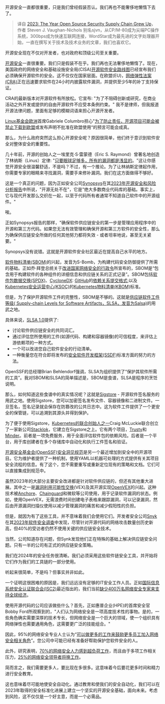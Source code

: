 <!--
title: 开源安全供应链走向成熟的2023年
cover: https://cdn.thenewstack.io/media/2023/12/88ad96d3-year-wrapup-1-1024x576.png
-->

开源安全一直都很重要，只是我们曾经假装否认。我们再也不能奢侈地懒惰下去了。

> 译自 [2023: The Year Open Source Security Supply Chain Grew Up](https://thenewstack.io/2023-the-year-open-source-security-supply-chain-grew-up/)，作者 Steven J. Vaughan-Nichols 别名sjvn，从CP/M-80成为尖端PC操作系统，300bps成为快速互联网连接，WordStar成为最先进的文字处理器开始，一直在撰写关于技术及技术业务的文章，我们也喜欢它。

开源安全现在不仅对开发者，也对政府和顶级公司至关重要。

[开源安全](https://thenewstack.io/tracy-ragan-my-favorite-open-source-security-projects/)一直很重要。我们只是假装不在乎。我们再也无法奢侈地懒惰了。现在，美国政府的网络安全和基础设施安全局(CISA)[开源软件安全路线图](https://www.cisa.gov/resources-tools/resources/cisa-open-source-software-security-roadmap)已经宣布我们必须确保开源软件的安全。这不仅仅在国家层面。在欧盟(EU)，[网络弹性法案(CRA)](https://digital-strategy.ec.europa.eu/en/policies/cyber-resilience-act)正在迅速要求软件在24小时内披露软件漏洞，并提供至少5年的补丁支持保证。

CRA的最新版本对开源软件有所放松。它宣布: "为了不阻碍创新或研究，在商业活动之外开发或提供的自由开源软件不应受本条例约束。" 我不是律师，但我报道开源法律问题，里面有足够的模糊词语来担心开源开发者。

[Linux基金会欧洲](https://linuxfoundation.eu/)首席Gabriele Columbro担心"[为了防止责任，开源项目可能会被禁止下载到欧盟](https://thenewstack.io/lf-europe-chief-warns-developers-on-eus-cyber-resilience-act/)或发布声明不批准在欧盟使用“的预言可能会成真。

那么，为什么政府突然这么担心开源安全呢？原因很简单，他们终于意识到软件安全对整体安全的重要性。

几十年前，开源的创始人之一埃里克·S·雷蒙德（Eric S. Raymond）曾著名地创造了林纳斯（Linus）定律: "[只要眼球足够多，所有的漏洞都是浅显的](https://flight.beehiiv.net/v2/clicks/eyJhbGciOiJIUzI1NiIsInR5cCI6IkpXVCJ9.eyJ1cmwiOiJodHRwOi8vd3d3LmNhdGIub3JnL35lc3Ivd3JpdGluZ3MvY2F0aGVkcmFsLWJhemFhci9jYXRoZWRyYWwtYmF6YWFyL2luZGV4Lmh0bWw_dXRtX3NvdXJjZT1vcGVuc291cmNld2F0Y2guYmVlaGlpdi5jb20mdXRtX21lZGl1bT1yZWZlcnJhbCZ1dG1fY2FtcGFpZ249YS1uZXctdGFrZS1vbi1zb2Z0d2FyZS1jb2RlLXNlY3VyaXR5LXRoZS1vcGVuLXNvdXJjZS1jb25zdW1wdGlvbi1tYW5pZmVzdG8iLCJwb3N0X2lkIjoiMGEwNTA3MmItYzY1ZS00MDU2LWI4MmEtMDQxNTczNTBmMjIzIiwicHVibGljYXRpb25faWQiOiI0NzljNmYwNi0xNzVlLTRlOTMtOWRhOC0xM2RiOTNiNTU5MjMiLCJ2aXNpdF90b2tlbiI6IjY0OTBlYzZmLWQ5NzItNGE5Mi1hZThkLTc3MGI1NTkzMzFkYSIsImlhdCI6MTcwNDEzOTM5MywiaXNzIjoib3JjaGlkIn0.4FG5B8mYJc34xay_yqTBu8l_Z0A-JgmUxX09Fc7-Pd4)。"这让你感觉开源安全很温馨舒适，不是吗？不过，有一个推论。为了让林纳斯定律起作用，你需要专家的眼睛来寻找漏洞，需要手来修补漏洞。我们在这方面做得不够好。

这是一个真正的问题，因为正如安全公司[Synopsys](https://www.synopsys.com/)在其[2023年开源安全和风险分析报告](https://www.synopsys.com/content/dam/synopsys/sig-assets/reports/rep-ossra-2023.pdf)中所说，"开源无处不在"，它是"绝大多数商业代码库的基础。事实上，它与现代开发那么交织在一起，以至于代码所有者通常不知道自己软件中的开源组件。"

唉。

正如Synopsys报告的那样，"确保软件供应链安全的第一步是管理应用程序中的开源和第三方代码。如果您无法有效管理和确保开源和第三方软件的安全性，那么为确保供应链安全所做的任何其他努力都将失效 - 或者坦率地说，甚至无关紧要。"

Synopsys没有说错。这就是开源软件安全社区最近在提高自己水平的地方。

[软件物料清单(SBOM)](https://thenewstack.io/how-to-create-a-software-bill-of-materials/)的兴起，发音为S-Bomb，为构建代码安全防御提供了所需的基础。正如乔·拜登总统关于[改进国家网络安全的行政令](https://www.whitehouse.gov/briefing-room/presidential-actions/2021/05/12/executive-order-on-improving-the-nations-cybersecurity/)所宣布的，SBOM是“包含用于构建软件的各种组件的详细信息和供应链关系的正式记录”。SBOM包括[软件包数据交换(SPDX)](https://spdx.dev/)、[CycloneDX](https://cyclonedx.org/specification/overview/): [GitHub](https://github.com/)的[依赖关系提交格式](https://docs.github.com/en/rest/dependency-graph/dependency-submission?apiVersion=2022-11-28);以及[Kubernetes安全运营中心(KSOC)](https://ksoc.com/)的[Kubernetes物料清单(KBOM)](https://github.com/ksoclabs/kbom)标准。

但是，为了保护开源软件工件的完整性，SBOM是不够的。这就是[供应链软件工件等级( Supply-chain Levels for Software Artifacts，SLSA，发音为Salsa)](https://slsa.dev/)的用武之地。

具体来说，[SLSA 1.0](https://thenewstack.io/openssf-boosts-software-supply-chain-security-with-slsa-1-0/)提供了:

- 讨论软件供应链安全的共同词汇。
- 通过评估您所使用的工件(如源代码、构建和容器镜像)的可信程度，来评估上游依赖项的一种方式。
- 一个可以改进您自己软件安全的行动清单。
- 一种衡量您在符合即将发布的[安全软件开发框架(SSDF)](https://csrc.nist.gov/Projects/ssdf)标准方面的努力的方法。

OpenSSF的总经理Brian Behlendorf强调，SLSA为组织提供了“保护其软件所需的工具”。我对SBOM和SLSA的简单描述是，SBOM是食谱，SLSA是程序的烹饪说明。

那么，如何知道这些食谱中的真实情况呢？这就是[Sigstore](https://www.sigstore.dev/) - 开源软件签名服务的用武之地。使用Sigstore，您可以加密签名发布文件、容器镜像和二进制文件。一旦签名，签名记录就会保存在防篡改的公共日志中。这为软件工件提供了一个更安全的保管链，可以追溯到其源头并得到保护。

为了便于使用Sigstore，[Kubernetes的联合创始人之一](https://thenewstack.io/beda-burns-and-mcluckie-the-creators-of-kubernetes-look-back/)Craig McLuckie联合创立了一家新公司[Stacklok](https://stacklok.com/)，它建立在Sigstore之上。它有两个项目，[Trusty](https://bit.ly/stackloktrusty)和[Minder](https://bit.ly/stacklokminder)。前者是一项免费服务，用于全面评估软件包的依赖风险。后者是一个平台，用于库创建者在多个存储库中自动化和执行工件签名和验证。

[开源安全基金会(OpenSSF)](https://openssf.org/)[安全洞见规范](https://github.com/ossf/security-insights-spec)是另一个最近增加到安全中的开源项目。它为维护者提供了一种机制，使用YAML以机器可处理的方式提供有关其项目安全流程的信息。有了这个，您不需要重写或重新定位现有的策略和文档。它们可以直接集成到规范中。

虽然2023年的大部分主要安全改进都是针对软件供应链的，但还有其他重大进展。其中之一是[漏洞利用可能性交换](https://www.cisa.gov/sites/default/files/2023-01/VEX_Use_Cases_Aprill2022.pdf)(VEX)及其开源实现[OpenVEX](https://github.com/openvex)的兴起。这种技术被[Anchore](https://anchore.com/)、[Chainguard](https://www.chainguard.dev/)和微软等公司使用，用于记录软件漏洞的状态。例如，使用OpenVEX，无需浪费时间创建电子表格来跟踪漏洞，可以记录漏洞，然后由开源漏洞扫描仪使用以减少管理漏洞的痛苦和减少假阳性的负担。

但是，就因为有了这些工具，并不意味着我们会使用它们。开发者安全公司[Snyk](https://snyk.io/)在其[2023年软件安全调查](https://snyk.io/reports/open-source-security/)中发现，尽管针对开源代码的网络攻击数量创历史新高，但40%的受访者仍然不使用关键的供应链安全技术。

当然，公司知道存在问题，但Synk发现他们正在特殊的基础上解决供应链安全问题。只有一半的公司有正式的供应链安全策略。

我们在2024年的安全任务很清晰。我们必须采用这些软件链安全工具，并开始将它们作为我们的工具链的一部分使用。

听起来很简单，不是吗？但事实并非如此。

一个证明这很困难的原因是，我们远远没有足够的IT安全工作人员。正如[国际信息系统安全认证联合会(ISC2)](https://www.isc2.org/)最近指出的，我们当前[缺少400万名网络安全专家来支持全球经济](https://www.isc2.org/Insights/2023/11/ISC2-Cybersecurity-Workforce-Study-Looking-Deeper-into-the-Workforce-Gap)。

使用开源代码的公司应该做些什么？首先，正如惠普企业(HPE)的首席安全官Bobby Ford所观察到的，"人们认为网络安全是一项高度技术性的事物。是的，一些角色确实需要深厚的技术专长，但网络安全是一个巨大的领域，使一个组织具有网络弹性也需要通用角色，这需要更广泛的技能组合。"

因此，95%的网络安全专业人士认为“[可以做更多的工作来鼓励更多员工加入网络安全相关角色](https://www.trellix.com/en-us/about/newsroom/stories/perspectives/trellix-survey-findings-a-closer-look-at-the-cyber-talent-gap.html)”。您公司中可能已经有准备好帮助保护您软件安全的人。

此外，研究表明，[70%的网络安全人力感到超负荷工作](https://www.isc2.org/-/media/ISC2/Research/2022-WorkForce-Study/ISC2-Cybersecurity-Workforce-Study.ashx)，而且由于多项工作相关压力，[25%的网络安全领导者将换工作](https://www.gartner.com/en/newsroom/press-releases/2023-02-22-gartner-predicts-nearly-half-of-cybersecurity-leaders-will-change-jobs-by-2025)。

简而言之，我们需要更多人，要比现在多很多。这意味着今后要花更多时间和精力进行安全教育。

这也意味着尽可能地使安全自动化。通过教育和使我们的安全自动化，我们可以在2023年取得的安全标准化进展上建立一个坚实的开源安全基础，面向未来。考虑到风险，这不仅仅是一个好主意，而是一个必需品。
